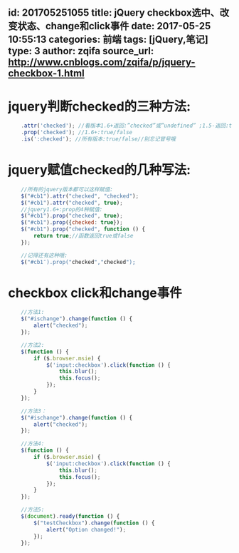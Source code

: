 id: 201705251055
title: jQuery checkbox选中、改变状态、change和click事件
date: 2017-05-25 10:55:13
categories: 前端
tags: [jQuery,笔记]
type: 3
author: zqifa
source_url: http://www.cnblogs.com/zqifa/p/jquery-checkbox-1.html
---------
# jquery判断checked的三种方法:
```js
    .attr('checked'); //看版本1.6+返回:”checked”或”undefined” ;1.5-返回:true或false
    .prop('checked'); //1.6+:true/false
    .is(':checked'); //所有版本:true/false//别忘记冒号哦
```

# jquery赋值checked的几种写法:
```js
    //所有的jquery版本都可以这样赋值:
    $("#cb1").attr("checked", "checked");
    $("#cb1").attr("checked", true);
    //jquery1.6+:prop的4种赋值:
    $("#cb1").prop("checked", true);
    $("#cb1").prop({checked: true});
    $("#cb1").prop("checked", function () {
        return true;//函数返回true或false
    });

    //记得还有这种哦:
    $("#cb1″).prop("checked","checked");
```

# checkbox click和change事件
```js
    //方法1:
    $("#ischange").change(function () {
        alert("checked");
    });

    //方法2:
    $(function () {
        if ($.browser.msie) {
            $('input:checkbox').click(function () {
                this.blur();
                this.focus();
            });
        }
    });

    //方法3：
    $("#ischange").change(function () {
        alert("checked");
    });

    //方法4:
    $(function () {
        if ($.browser.msie) {
            $('input:checkbox').click(function () {
                this.blur();
                this.focus();
            });
        }
    });

    //方法5:
    $(document).ready(function () {
        $("testCheckbox").change(function () {
            alert("Option changed!");
        });
    });
```

